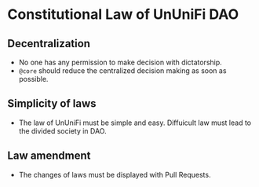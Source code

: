 # Constitutional Law of UnUniFi DAO

## Decentralization

- No one has any permission to make decision with dictatorship.
- `@core` should reduce the centralized decision making as soon as possible.

## Simplicity of laws

- The law of UnUniFi must be simple and easy. Diffuicult law must lead to the divided society in DAO.

## Law amendment

- The changes of laws must be displayed with Pull Requests.
